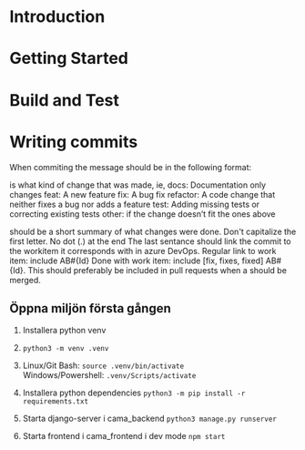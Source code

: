 # Introduction

# Getting Started

# Build and Test

# Writing commits
When commiting the message should be in the following format: <type> <summary>
<type> is what kind of change that was made, ie, 
   docs: Documentation only changes
   feat: A new feature
   fix: A bug fix
   refactor: A code change that neither fixes a bug nor adds a feature
   test: Adding missing tests or correcting existing tests
   other: if the change doesn’t fit the ones above
<summary> should be a short summary of what changes were done. Don't capitalize the first letter. No dot (.) at the end
<link> The last sentance should link the commit to the workitem it corresponds with in azure DevOps. 
   Regular link to work item: include AB#{Id}
   Done with work item: include [fix, fixes, fixed] AB#{Id}. This should preferably be included in pull requests when a should be merged. 






## Öppna miljön första gången

1. Installera python venv

2. `python3 -m venv .venv`

3. Linux/Git Bash: `source .venv/bin/activate`\
   Windows/Powershell: `.venv/Scripts/activate`

4. Installera python dependencies `python3 -m pip install -r requirements.txt`

5. Starta django-server i cama\_backend `python3 manage.py runserver`

6. Starta frontend i cama\_frontend i dev mode `npm start` 
